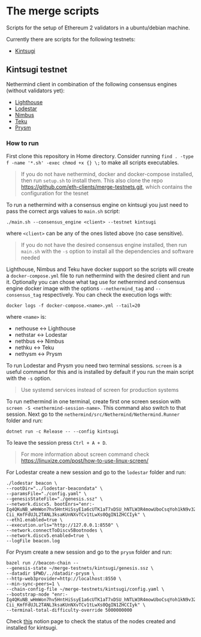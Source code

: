 # The merge scripts

Scripts for the setup of Ethereum 2 validators in a ubuntu/debian machine.

Currently there are scripts for the following testnets:
- [Kintsugi](https://hackmd.io/@n0ble/kintsugi-spec)

## Kintsugi testnet

Nethermind client in combination of the following consensus engines (without validators yet):
- [Lighthouse](https://github.com/sigp/lighthouse)
- [Lodestar](https://github.com/chainsafe/lodestar)
- [Nimbus](https://github.com/status-im/nimbus-eth2)
- [Teku](https://github.com/ConsenSys/teku)
- [Prysm](https://github.com/prysmaticlabs/prysm)

### How to run

First clone this repository in Home directory. Consider running `find . -type f -name '*.sh' -exec chmod +x {} \;` to make all scripts executables.

> If you do not have nethermind, docker and docker-compose installed, then run `setup.sh` to install them. This also clone the repo https://github.com/eth-clients/merge-testnets.git, which contains the configuration for the tesnet

To run a nethermind with a consensus engine on kintsugi you just need to pass the correct args values to `main.sh` script:

```./main.sh --consensus_engine <client> --testnet kintsugi ```

where `<client>` can be any of the ones listed above (no case sensitive).

> If you do not have the desired consensus engine installed, then run `main.sh` with the `-s` option to install all the dependencies and software needed

Lighthouse, Nimbus and Teku have docker support so the scripts will create a `docker-compose.yml` file to run nethermind with the desired client and run it. Optionally you can chose what tag use for nethermind and consensus engine docker image with the options `--nethermind_tag` and `--consensus_tag` respectively. You can check the execution logs with:

```docker logs -f docker-compose.<name>.yml --tail=20```

where `<name>` is:
- nethouse <-> Lighthouse
- nethstar <-> Lodestar
- nethbus <-> Nimbus
- nethku <-> Teku
- nethysm <-> Prysm

To run Lodestar and Prysm you need two terminal sessions. `screen` is a useful command for this and is installed by default if you run the main script with the `-s` option. 

> Use systemd services instead of screen for production systems

To run nethermind in one terminal, create first one screen session with `screen -S <nethermind-session-name>`. This command also switch to that session. Next go to the `nethermind/src/Nethermind/Nethermind.Runner` folder and run:

```
dotnet run -c Release -- --config kintsugi
```

To leave the session press `Ctrl + A + D`.

> For more information about screen command check https://linuxize.com/post/how-to-use-linux-screen/

For Lodestar create a new session and go to the `lodestar` folder and run:

```
./lodestar beacon \
--rootDir="../lodestar-beacondata" \
--paramsFile="./config.yaml" \
--genesisStateFile="./genesis.ssz" \
--network.discv5. bootEnrs="enr:-Iq4QKuNB_wHmWon7hv5HntHiSsyE1a6cUTK1aT7xDSU_hNTLW3R4mowUboCsqYoh1kN9v3ZoSu_WuvW9Aw0tQ0Dxv6GAXxQ7Nv5gmlkgnY0gmlwhLKAlv6Jc2VjcDI1NmsxoQK6S-Cii_KmfFdUJL2TANL3ksaKUnNXvTCv1tLwXs0QgIN1ZHCCIyk" \
--eth1.enabled=true \
--execution.urls="http://127.0.0.1:8550" \
--network.connectToDiscv5Bootnodes \
--network.discv5.enabled=true \
--logFile beacon.log
```

For Prysm create a new session and go to the `prysm` folder and run:

```
bazel run //beacon-chain -- 
--genesis-state ~/merge-testnets/kintsugi/genesis.ssz \
--datadir $PWD/../datadir-prysm \
--http-web3provider=http://localhost:8550 \
--min-sync-peers=1 \
--chain-config-file ~/merge-testnets/kintsugi/config.yaml \
--bootstrap-node "enr:-Iq4QKuNB_wHmWon7hv5HntHiSsyE1a6cUTK1aT7xDSU_hNTLW3R4mowUboCsqYoh1kN9v3ZoSu_WuvW9Aw0tQ0Dxv6GAXxQ7Nv5gmlkgnY0gmlwhLKAlv6Jc2VjcDI1NmsxoQK6S-Cii_KmfFdUJL2TANL3ksaKUnNXvTCv1tLwXs0QgIN1ZHCCIyk" \ 
--terminal-total-difficulty-override 5000000000
```

Check [this](https://www.notion.so/nethermind/7e25dc09046b4f2fabac2f2cb5fda52c?v=c64361f9012c401ebe7eb93046ba9347) notion page to check the status of the nodes created and installed for kintsugi.
